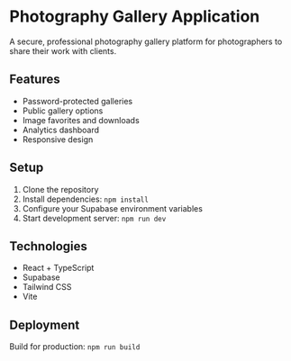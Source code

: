 # Photography Gallery Application

A secure, professional photography gallery platform for photographers to share their work with clients.

## Features

- Password-protected galleries
- Public gallery options
- Image favorites and downloads
- Analytics dashboard
- Responsive design

## Setup

1. Clone the repository
2. Install dependencies: `npm install`
3. Configure your Supabase environment variables
4. Start development server: `npm run dev`

## Technologies

- React + TypeScript
- Supabase
- Tailwind CSS
- Vite

## Deployment

Build for production: `npm run build`
